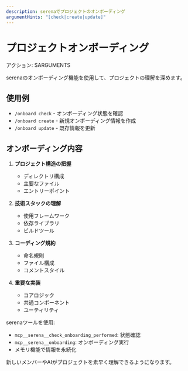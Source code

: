 ```yaml
---
description: serenaでプロジェクトのオンボーディング
argumentHints: "[check|create|update]"
---
```


# プロジェクトオンボーディング

アクション: $ARGUMENTS

serenaのオンボーディング機能を使用して、プロジェクトの理解を深めます。

## 使用例
- `/onboard check` - オンボーディング状態を確認
- `/onboard create` - 新規オンボーディング情報を作成
- `/onboard update` - 既存情報を更新

## オンボーディング内容

1. **プロジェクト構造の把握**
   - ディレクトリ構成
   - 主要なファイル
   - エントリーポイント

2. **技術スタックの理解**
   - 使用フレームワーク
   - 依存ライブラリ
   - ビルドツール

3. **コーディング規約**
   - 命名規則
   - ファイル構成
   - コメントスタイル

4. **重要な実装**
   - コアロジック
   - 共通コンポーネント
   - ユーティリティ

serenaツールを使用:
- `mcp__serena__check_onboarding_performed`: 状態確認
- `mcp__serena__onboarding`: オンボーディング実行
- メモリ機能で情報を永続化

新しいメンバーやAIがプロジェクトを素早く理解できるようになります。